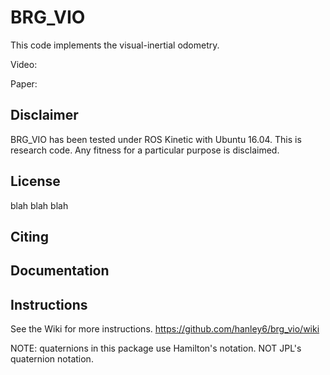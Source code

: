 # BRG_VIO

This code implements the visual-inertial odometry.

Video: 

Paper: 

## Disclaimer

BRG_VIO has been tested under ROS Kinetic with Ubuntu 16.04. This is research code. Any fitness for a particular purpose is disclaimed.

## License

blah blah blah

## Citing

## Documentation

## Instructions
See the Wiki for more instructions. https://github.com/hanley6/brg_vio/wiki

NOTE: quaternions in this package use Hamilton's notation. NOT JPL's quaternion notation.
